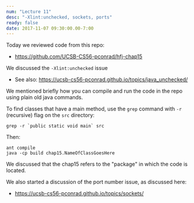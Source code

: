 ```yaml
---
num: "Lecture 11"
desc: "-Xlint:unchecked, sockets, ports"
ready: false
date: 2017-11-07 09:30:00.00-7:00
---
```


Today we reviewed code from this repo:

* <https://github.com/UCSB-CS56-pconrad/hfj-chap15>

We discussed the `-Xlint:unchecked` issue 

* See also: <https://ucsb-cs56-pconrad.github.io/topics/java_unchecked/>

We mentioned briefly how you can compile and run the code in the repo using plain old java commands.

To find classes that have a main method, use the `grep` command with `-r` (recursive) flag on the `src`
directory:

```
grep -r `public static void main` src
```

Then:

```
ant compile
java -cp build chap15.NameOfClassGoesHere
```

We discussed that the chap15 refers to the "package" in which the code is located.

We also started a discussion of the port number issue, as discussed here:

* <https://ucsb-cs56-pconrad.github.io/topics/sockets/>


